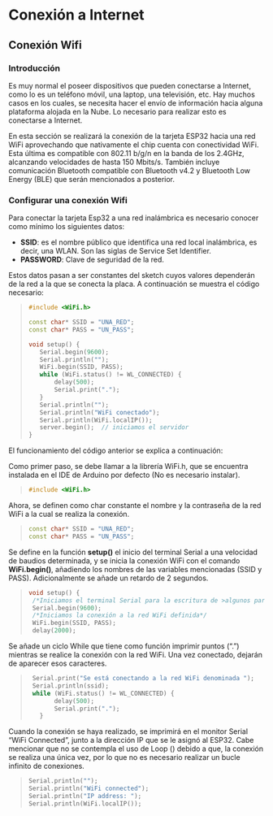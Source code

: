# Conexión a Internet

## Conexión Wifi
### Introducción

Es muy normal el poseer dispositivos que pueden conectarse a Internet, como lo es un teléfono móvil, una laptop, una televisión, etc. Hay muchos casos en los cuales, se necesita hacer el envío de información hacia alguna plataforma alojada en la Nube. Lo necesario para realizar esto es conectarse a Internet. 

En esta sección se realizará la conexión de la tarjeta ESP32 hacia una red WiFi aprovechando que nativamente el chip cuenta con conectividad WiFi. Esta última es compatible con 802.11 b/g/n en la banda de los 2.4GHz, alcanzando velocidades de hasta 150 Mbits/s. También incluye comunicación Bluetooth compatible con Bluetooth v4.2 y Bluetooth Low Energy (BLE) que serán mencionados a posterior.

### Configurar una conexión Wifi

Para conectar la tarjeta Esp32 a una red inalámbrica es necesario conocer como mínimo los siguientes datos:
- **SSID**: es el nombre público que identifica una red local inalámbrica, es decir, una WLAN. Son las siglas de Service Set Identifier.
- **PASSWORD**: Clave de seguridad de la red.

Estos datos pasan a ser constantes del sketch cuyos valores dependerán de la red a la que se conecta la placa. A continuación se muestra el código necesario:
>
>``` c++
>#include <WiFi.h>
>
>const char* SSID = "UNA_RED";
>const char* PASS = "UN_PASS";
>
>void setup() {
>    Serial.begin(9600);
>    Serial.println("");
>    WiFi.begin(SSID, PASS);
>    while (WiFi.status() != WL_CONNECTED) {
>        delay(500);
>        Serial.print(".");
>    }
>    Serial.println("");
>    Serial.println("WiFi conectado");
>    Serial.println(WiFi.localIP());
>    server.begin();  // iniciamos el servidor
>}
>```

El funcionamiento del código anterior se explica a continuación:

Como primer paso, se debe llamar a la librería WiFi.h, que se encuentra instalada en el IDE de Arduino por defecto (No es necesario instalar).

>``` c++
>#include <WiFi.h>
>```
Ahora, se definen como char constante el nombre y la contraseña de la red WiFi a la cual se realiza la conexión.

>```c++
>const char* SSID = "UNA_RED";
>const char* PASS = "UN_PASS";
>```

Se define en la función **setup()** el inicio del terminal Serial a una velocidad de baudios determinada, y se inicia la conexión WiFi con el comando **WiFi.begin()**, añadiendo los nombres de las variables mencionadas (SSID y PASS). Adicionalmente se añade un retardo de 2 segundos.

>```c++
>void setup() {
>  /*Iniciamos el terminal Serial para la escritura de >algunos parámetros */
>  Serial.begin(9600);
>  /*Iniciamos la conexión a la red WiFi definida*/
>  WiFi.begin(SSID, PASS);
>  delay(2000);
>```

Se añade un ciclo While que tiene como función imprimir puntos (“.”) mientras se realice la conexión con la red WiFi. Una vez conectado, dejarán de aparecer esos caracteres.

>```c++
>  Serial.print("Se está conectando a la red WiFi denominada ");
>  Serial.println(ssid);
>  while (WiFi.status() != WL_CONNECTED) {
>        delay(500);
>        Serial.print(".");
>    }
>```    
Cuando la conexión se haya realizado, se imprimirá en el monitor Serial “WiFi Connected”, junto a la dirección IP que se le asignó al ESP32. Cabe mencionar que no se contempla el uso de Loop () debido a que, la conexión se realiza una única vez, por lo que no es necesario realizar un bucle infinito de conexiones.

>``` c++    
>Serial.println("");
>Serial.println("WiFi connected");
>Serial.println("IP address: ");
>Serial.println(WiFi.localIP());
>```    

